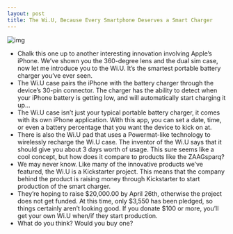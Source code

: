```yaml
---
layout: post
title: The Wi.U, Because Every Smartphone Deserves a Smart Charger
---
```

![img](http://media.idownloadblog.com/wp-content/uploads/2011/04/wiucase.png)
* Chalk this one up to another interesting innovation involving Apple’s iPhone. We’ve shown you the 360-degree lens and the dual sim case, now let me introduce you to the Wi.U. It’s the smartest portable battery charger you’ve ever seen.
* The Wi.U case pairs the iPhone with the battery charger through the device’s 30-pin connector. The charger has the ability to detect when your iPhone battery is getting low, and will automatically start charging it up…
* The Wi.U case isn’t just your typical portable battery charger, it comes with its own iPhone application. With this app, you can set a date, time, or even a battery percentage that you want the device to kick on at.
* There is also the Wi.U pad that uses a Powermat-like technology to wirelessly recharge the Wi.U case. The inventor of the Wi.U says that it should give you about 3 days worth of usage. This sure seems like a cool concept, but how does it compare to products like the ZAAGsparq?
* We may never know. Like many of the innovative products we’ve featured, the Wi.U is a Kickstarter project. This means that the company behind the product is raising money through Kickstarter to start production of the smart charger.
* They’re hoping to raise $20,000.00 by April 26th, otherwise the project does not get funded. At this time, only $3,550 has been pledged, so things certainly aren’t looking good. If you donate $100 or more, you’ll get your own Wi.U when/if they start production.
* What do you think? Would you buy one?

